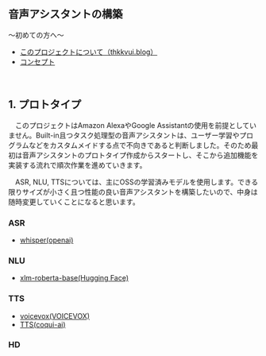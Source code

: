 ## **音声アシスタントの構築**

〜初めての方へ〜
- [このプロジェクトについて（thkkvui.blog）](https://thkkvui.blog/2023/04/19/post7/)
- [コンセプト](https://github.com/thkkvui/Deploy_my_VUI)

&emsp;

## **1. プロトタイプ**

　このプロジェクトはAmazon AlexaやGoogle Assistantの使用を前提としていません。Built-in且つタスク処理型の音声アシスタントは、ユーザー学習やプログラムなどをカスタムメイドする点で不向きであると判断しました。そのため最初は音声アシスタントのプロトタイプ作成からスタートし、そこから追加機能を実装する流れで順次作業を進めていきます。

　ASR, NLU, TTSについては、主にOSSの学習済みモデルを使用します。できる限りサイズが小さく且つ性能の良い音声アシスタントを構築したいので、中身は随時変更していくことになると思います。

### ASR
 - [whisper(openai)](https://github.com/openai/whisper)

### NLU
 - [xlm-roberta-base(Hugging Face)](https://huggingface.co/xlm-roberta-base)

### TTS
 - [voicevox(VOICEVOX)](https://github.com/VOICEVOX/voicevox)
 - [TTS(coqui-ai)](https://github.com/coqui-ai/TTS)

### HD

&emsp;